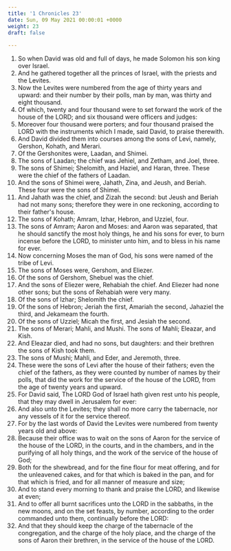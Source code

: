 ```yaml
---
title: '1 Chronicles 23'
date: Sun, 09 May 2021 00:00:01 +0000
weight: 23
draft: false
  
---
```


1. So when David was old and full of days, he made Solomon his son king over Israel.
2. And he gathered together all the princes of Israel, with the priests and the Levites.
3. Now the Levites were numbered from the age of thirty years and upward: and their number by their polls, man by man, was thirty and eight thousand.
4. Of which, twenty and four thousand were to set forward the work of the house of the LORD; and six thousand were officers and judges:
5. Moreover four thousand were porters; and four thousand praised the LORD with the instruments which I made, said David, to praise therewith.
6. And David divided them into courses among the sons of Levi, namely, Gershon, Kohath, and Merari.
7. Of the Gershonites were, Laadan, and Shimei.
8. The sons of Laadan; the chief was Jehiel, and Zetham, and Joel, three.
9. The sons of Shimei; Shelomith, and Haziel, and Haran, three. These were the chief of the fathers of Laadan.
10. And the sons of Shimei were, Jahath, Zina, and Jeush, and Beriah. These four were the sons of Shimei.
11. And Jahath was the chief, and Zizah the second: but Jeush and Beriah had not many sons; therefore they were in one reckoning, according to their father's house.
12. The sons of Kohath; Amram, Izhar, Hebron, and Uzziel, four.
13. The sons of Amram; Aaron and Moses: and Aaron was separated, that he should sanctify the most holy things, he and his sons for ever, to burn incense before the LORD, to minister unto him, and to bless in his name for ever.
14. Now concerning Moses the man of God, his sons were named of the tribe of Levi.
15. The sons of Moses were, Gershom, and Eliezer.
16. Of the sons of Gershom, Shebuel was the chief.
17. And the sons of Eliezer were, Rehabiah the chief. And Eliezer had none other sons; but the sons of Rehabiah were very many.
18. Of the sons of Izhar; Shelomith the chief.
19. Of the sons of Hebron; Jeriah the first, Amariah the second, Jahaziel the third, and Jekameam the fourth.
20. Of the sons of Uzziel; Micah the first, and Jesiah the second.
21. The sons of Merari; Mahli, and Mushi. The sons of Mahli; Eleazar, and Kish.
22. And Eleazar died, and had no sons, but daughters: and their brethren the sons of Kish took them.
23. The sons of Mushi; Mahli, and Eder, and Jeremoth, three.
24. These were the sons of Levi after the house of their fathers; even the chief of the fathers, as they were counted by number of names by their polls, that did the work for the service of the house of the LORD, from the age of twenty years and upward.
25. For David said, The LORD God of Israel hath given rest unto his people, that they may dwell in Jerusalem for ever:
26. And also unto the Levites; they shall no more carry the tabernacle, nor any vessels of it for the service thereof.
27. For by the last words of David the Levites were numbered from twenty years old and above:
28. Because their office was to wait on the sons of Aaron for the service of the house of the LORD, in the courts, and in the chambers, and in the purifying of all holy things, and the work of the service of the house of God;
29. Both for the shewbread, and for the fine flour for meat offering, and for the unleavened cakes, and for that which is baked in the pan, and for that which is fried, and for all manner of measure and size;
30. And to stand every morning to thank and praise the LORD, and likewise at even;
31. And to offer all burnt sacrifices unto the LORD in the sabbaths, in the new moons, and on the set feasts, by number, according to the order commanded unto them, continually before the LORD:
32. And that they should keep the charge of the tabernacle of the congregation, and the charge of the holy place, and the charge of the sons of Aaron their brethren, in the service of the house of the LORD.
